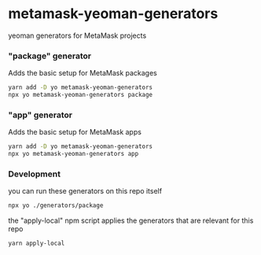# metamask-yeoman-generators

yeoman generators for MetaMask projects


### "package" generator

Adds the basic setup for MetaMask packages

```bash
yarn add -D yo metamask-yeoman-generators
npx yo metamask-yeoman-generators package
```


### "app" generator

Adds the basic setup for MetaMask apps

```bash
yarn add -D yo metamask-yeoman-generators
npx yo metamask-yeoman-generators app
```


### Development

you can run these generators on this repo itself
```bash
npx yo ./generators/package
```

the "apply-local" npm script applies the generators that are relevant for this repo
```bash
yarn apply-local
```